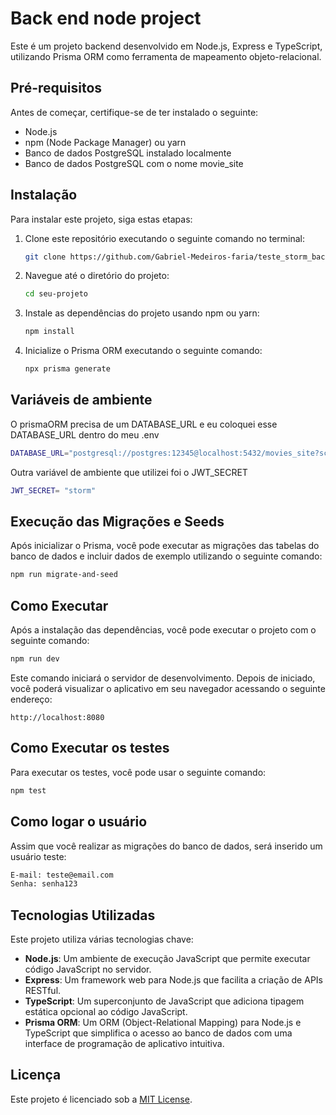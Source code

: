 # Back end node project

Este é um projeto backend desenvolvido em Node.js, Express e TypeScript, utilizando Prisma ORM como ferramenta de mapeamento objeto-relacional.

## Pré-requisitos

Antes de começar, certifique-se de ter instalado o seguinte:

- Node.js
- npm (Node Package Manager) ou yarn
- Banco de dados PostgreSQL instalado localmente
- Banco de dados PostgreSQL com o nome movie_site

## Instalação

Para instalar este projeto, siga estas etapas:

1. Clone este repositório executando o seguinte comando no terminal:

   ```sh
   git clone https://github.com/Gabriel-Medeiros-faria/teste_storm_backend.git
   ```

2. Navegue até o diretório do projeto:

   ```sh
   cd seu-projeto
   ```

3. Instale as dependências do projeto usando npm ou yarn:

   ```sh
   npm install
   ```

4. Inicialize o Prisma ORM executando o seguinte comando:

   ```sh
   npx prisma generate
   ```

## Variáveis de ambiente 

O prismaORM precisa de um DATABASE_URL e eu coloquei esse DATABASE_URL dentro do meu .env

```sh
DATABASE_URL="postgresql://postgres:12345@localhost:5432/movies_site?schema=public"
```
Outra variável de ambiente que utilizei foi o JWT_SECRET 

```sh
JWT_SECRET= "storm"
```

## Execução das Migrações e Seeds

Após inicializar o Prisma, você pode executar as migrações das tabelas do banco de dados e incluir dados de exemplo utilizando o seguinte comando:

```sh
npm run migrate-and-seed
```

## Como Executar

Após a instalação das dependências, você pode executar o projeto com o seguinte comando:

```sh
npm run dev
```

Este comando iniciará o servidor de desenvolvimento. Depois de iniciado, você poderá visualizar o aplicativo em seu navegador acessando o seguinte endereço:

```
http://localhost:8080
```

## Como Executar os testes

Para executar os testes, você pode usar o seguinte comando:

```sh
npm test
```

## Como logar o usuário

Assim que você realizar as migrações do banco de dados, será inserido um usuário teste:
```sh
E-mail: teste@email.com
Senha: senha123
```

## Tecnologias Utilizadas

Este projeto utiliza várias tecnologias chave:

- **Node.js**: Um ambiente de execução JavaScript que permite executar código JavaScript no servidor.
- **Express**: Um framework web para Node.js que facilita a criação de APIs RESTful.
- **TypeScript**: Um superconjunto de JavaScript que adiciona tipagem estática opcional ao código JavaScript.
- **Prisma ORM**: Um ORM (Object-Relational Mapping) para Node.js e TypeScript que simplifica o acesso ao banco de dados com uma interface de programação de aplicativo intuitiva.

## Licença

Este projeto é licenciado sob a [MIT License](LICENSE).
